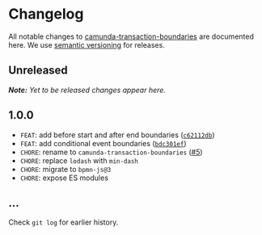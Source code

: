 # Changelog

All notable changes to [camunda-transaction-boundaries](https://github.com/bpmn-io/camunda-transaction-boundaries) are documented here. We use [semantic versioning](http://semver.org/) for releases.

## Unreleased

___Note:__ Yet to be released changes appear here._

## 1.0.0

* `FEAT`: add before start and after end boundaries ([`c62112db`](https://github.com/bpmn-io/camunda-transaction-boundaries/pull/4/commits/c62112db666b84ca22b0b8e4341c117063a83c35))
* `FEAT`: add conditional event boundaries ([`bdc301ef`](https://github.com/bpmn-io/camunda-transaction-boundaries/pull/4/commits/bdc301efc935b355cee96cd0642f83c708411277))
* `CHORE`: rename to `camunda-transaction-boundaries` ([#5](https://github.com/bpmn-io/bpmn-js-transaction-boundaries/issues/5))
* `CHORE`: replace `lodash` with `min-dash`
* `CHORE`: migrate to `bpmn-js@3`
* `CHORE`: expose ES modules

## ...

Check `git log` for earlier history.
